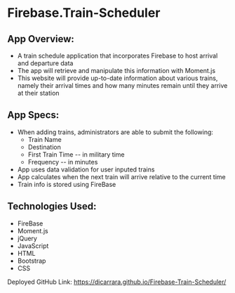# Firebase.Train-Scheduler

## App Overview:
* A train schedule application that incorporates Firebase to host arrival and departure data
* The app will retrieve and manipulate this information with Moment.js
* This website will provide up-to-date information about various trains, namely their arrival times and how many minutes remain until they arrive at their station

## App Specs:
* When adding trains, administrators are able to submit the following:
    * Train Name
    * Destination
    * First Train Time -- in military time
    * Frequency -- in minutes
* App uses data validation for user inputed trains
* App calculates when the next train will arrive relative to the current time
* Train info is stored using FireBase

## Technologies Used:
* FireBase
* Moment.js
* jQuery
* JavaScript
* HTML
* Bootstrap
* CSS

Deployed GitHub Link: https://dicarrara.github.io/Firebase-Train-Scheduler/
